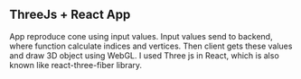 ## ThreeJs + React App

App reproduce cone using input values. Input values send to backend, where function calculate indices and vertices. 
Then client gets these values and draw 3D object using WebGL. I used Three js in React, which is also known like react-three-fiber library.
